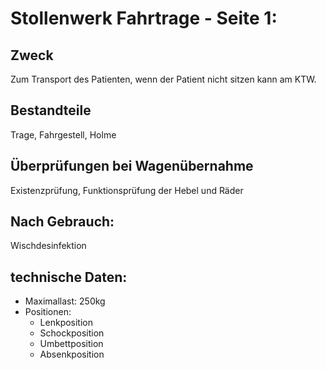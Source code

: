 # Stollenwerk Fahrtrage - Seite 1:
## Zweck
Zum Transport des Patienten, wenn der Patient nicht sitzen kann am KTW.
## Bestandteile
Trage, Fahrgestell, Holme
## Überprüfungen bei Wagenübernahme
Existenzprüfung, Funktionsprüfung der Hebel und Räder
## Nach Gebrauch:
Wischdesinfektion
## technische Daten:
+ Maximallast: 250kg
+ Positionen:  
  + Lenkposition  
  + Schockposition  
  + Umbettposition  
  + Absenkposition
